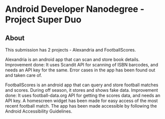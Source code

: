 # Android Developer Nanodegree - Project Super Duo
## About
This submission has 2 projects - Alexandria and FootballScores.

Alexandria is an android app that can scan and store book details.
Improvement done:
It uses Scandit API for scanning of ISBN barcodes, and needs an API key for the same.
Error cases in the app has been found out and taken care of.

FootballScores is an android app that can query and store football matches and scores.
During off season, it stores and shows fake data.
Improvement done:
It uses football-data.org API for getting the scores data, and needs an API key.
A homescreen widget has been made for easy access of the most recent football match.
The app has been made accessible by following the Android Accessibility Guidelines.